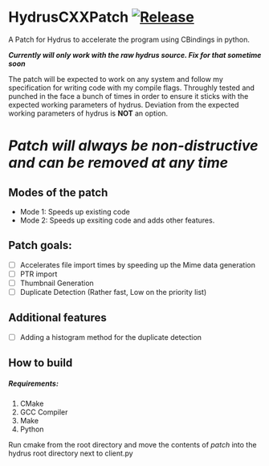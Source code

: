 # HydrusCXXPatch [![Release](https://github.com/KJNeko/HydrusCXXPatch/actions/workflows/cmake.yml/badge.svg)](https://github.com/KJNeko/HydrusCXXPatch/actions/workflows/cmake.yml)
A Patch for Hydrus to accelerate the program using CBindings in python.

***Currently will only work with the raw hydrus source. Fix for that sometime soon***

The patch will be expected to work on any system and follow my specification for writing code with my compile flags. Throughly tested and punched in the face a bunch of times in order to ensure it sticks with the expected working parameters of hydrus. Deviation from the expected working parameters of hydrus is **NOT** an option.

# ***Patch will always be non-distructive and can be removed at any time*** 


## Modes of the patch
  - Mode 1: Speeds up existing code
  - Mode 2: Speeds up exsiting code and adds other features.

## Patch goals:
  - [ ] Accelerates file import times by speeding up the Mime data generation
  - [ ] PTR import
  - [ ] Thumbnail Generation
  - [ ] Duplicate Detection (Rather fast, Low on the priority list)
  
## Additional features
  - [ ] Adding a histogram method for the duplicate detection

## How to build
##### Requirements:
  1. CMake
  2. GCC Compiler
  3. Make
  4. Python
 
 Run cmake from the root directory and move the contents of *patch* into the hydrus root directory next to client.py
